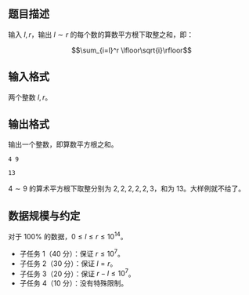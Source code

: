 ## 题目描述

输入 $l,r$，输出 $l\sim r$ 的每个数的算数平方根下取整之和，即：

$$\sum_{i=l}^r \lfloor\sqrt{i}\rfloor$$

## 输入格式

两个整数 $l,r$。

## 输出格式

输出一个整数，即算数平方根之和。

```input1
4 9
```

```output1
13
```

$4\sim 9$ 的算术平方根下取整分别为 $2,2,2,2,2,3$，和为 $13$。大样例就不给了。

## 数据规模与约定

对于 $100\%$ 的数据，$0 \le l\le r \le 10^{14}$。

- 子任务 1（40 分）：保证 $r\le 10^7$。
- 子任务 2（30 分）：保证 $l=r$。
- 子任务 3（20 分）：保证 $r-l\le 10^7$。
- 子任务 4（10 分）：没有特殊限制。